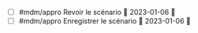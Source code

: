 - [ ] #mdm/appro Revoir le scénario 📅 2023-01-06 🔼 
- [ ] #mdm/appro Enregistrer le scénario 📅 2023-01-06 🔼 
